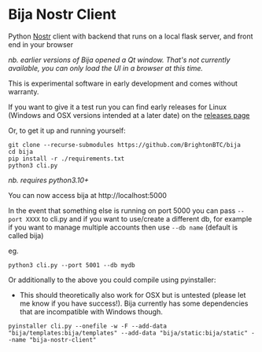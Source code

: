 # Bija Nostr Client

Python [Nostr](https://github.com/nostr-protocol/nostr) client with backend that runs on a local flask server, and front end in your browser

*nb. earlier versions of Bija opened a Qt window. That's not currently available, you can only load the UI in a browser at this time.*

This is experimental software in early development and comes without warranty.

If you want to give it a test run you can find early releases for Linux (Windows and OSX versions intended at a later date) on the [releases page](https://github.com/BrightonBTC/bija/releases) 

Or, to get it up and running yourself: 

```
git clone --recurse-submodules https://github.com/BrightonBTC/bija
cd bija
pip install -r ./requirements.txt
python3 cli.py
```
*nb. requires python3.10+*

You can now access bija at http://localhost:5000

In the event that something else is running on port 5000 you can pass `--port XXXX` to cli.py and if you want to use/create a different db, for example if you want to manage multiple accounts then use `--db name` (default is called bija)

eg.

```
python3 cli.py --port 5001 --db mydb
```
Or additionally to the above you could compile using pyinstaller:
* This should theoretically also work for OSX but is untested (please let me know if you have success!). Bija currently has some dependencies that are incompatible with Windows though.
```
pyinstaller cli.py --onefile -w -F --add-data "bija/templates:bija/templates" --add-data "bija/static:bija/static" --name "bija-nostr-client"

```